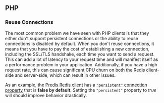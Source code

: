 ## PHP 
### Reuse Connections
The most common problem we have seen with PHP clients is that they either don't support persistent connections or the ability to reuse connections is disabled by default.  When you don't reuse connections, it means that you have to pay the cost of establishing a new connection, including the SSL/TLS handshake, each time you want to send a request.  This can add a lot of latency to your request time and will manifest itself as a performance problem in your application.  Additionally, if you have a high request rate, this can cause significant CPU churn on both the Redis client-side and server-side, which can result in other issues.

As an example, the [Predis Redis client](https://github.com/nrk/predis/) has a [`"persistent"` connection property](https://github.com/nrk/predis/wiki/Connection-Parameters) that is **false by default**.  Setting the `"persistent"` property to *true* will should improve behavior drastically.

